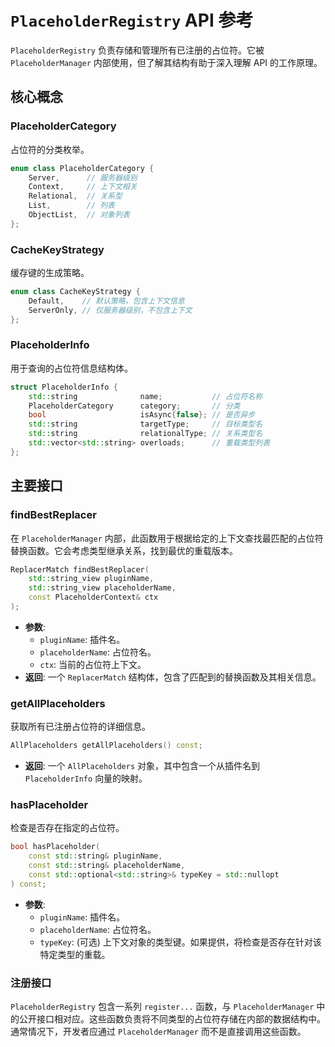 # `PlaceholderRegistry` API 参考

`PlaceholderRegistry` 负责存储和管理所有已注册的占位符。它被 `PlaceholderManager` 内部使用，但了解其结构有助于深入理解 API 的工作原理。

## 核心概念

### PlaceholderCategory

占位符的分类枚举。

```cpp
enum class PlaceholderCategory {
    Server,      // 服务器级别
    Context,     // 上下文相关
    Relational,  // 关系型
    List,        // 列表
    ObjectList,  // 对象列表
};
```

### CacheKeyStrategy

缓存键的生成策略。

```cpp
enum class CacheKeyStrategy {
    Default,    // 默认策略，包含上下文信息
    ServerOnly, // 仅服务器级别，不包含上下文
};
```

### PlaceholderInfo

用于查询的占位符信息结构体。

```cpp
struct PlaceholderInfo {
    std::string              name;           // 占位符名称
    PlaceholderCategory      category;       // 分类
    bool                     isAsync{false}; // 是否异步
    std::string              targetType;     // 目标类型名
    std::string              relationalType; // 关系类型名
    std::vector<std::string> overloads;      // 重载类型列表
};
```

## 主要接口

### findBestReplacer

在 `PlaceholderManager` 内部，此函数用于根据给定的上下文查找最匹配的占位符替换函数。它会考虑类型继承关系，找到最优的重载版本。

```cpp
ReplacerMatch findBestReplacer(
    std::string_view pluginName,
    std::string_view placeholderName,
    const PlaceholderContext& ctx
);
```

- **参数**:
    - `pluginName`: 插件名。
    - `placeholderName`: 占位符名。
    - `ctx`: 当前的占位符上下文。
- **返回**: 一个 `ReplacerMatch` 结构体，包含了匹配到的替换函数及其相关信息。

### getAllPlaceholders

获取所有已注册占位符的详细信息。

```cpp
AllPlaceholders getAllPlaceholders() const;
```

- **返回**: 一个 `AllPlaceholders` 对象，其中包含一个从插件名到 `PlaceholderInfo` 向量的映射。

### hasPlaceholder

检查是否存在指定的占位符。

```cpp
bool hasPlaceholder(
    const std::string& pluginName,
    const std::string& placeholderName,
    const std::optional<std::string>& typeKey = std::nullopt
) const;
```

- **参数**:
    - `pluginName`: 插件名。
    - `placeholderName`: 占位符名。
    - `typeKey`: (可选) 上下文对象的类型键。如果提供，将检查是否存在针对该特定类型的重载。

### 注册接口

`PlaceholderRegistry` 包含一系列 `register...` 函数，与 `PlaceholderManager` 中的公开接口相对应。这些函数负责将不同类型的占位符存储在内部的数据结构中。通常情况下，开发者应通过 `PlaceholderManager` 而不是直接调用这些函数。
